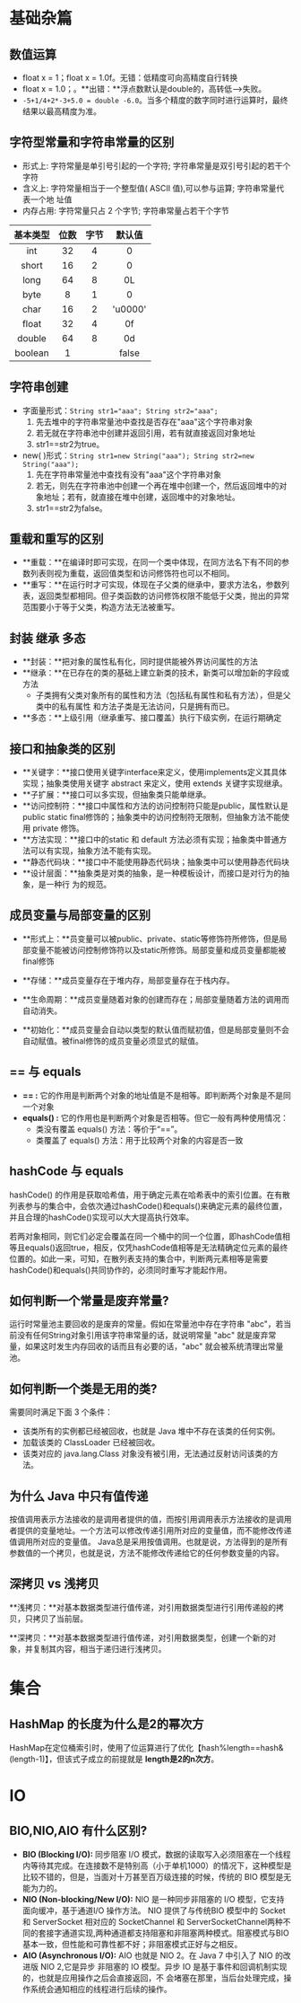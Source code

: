# 基础杂篇

## 数值运算

+ float x = 1；float x = 1.0f。无错：低精度可向高精度自行转换
+ float x = 1.0；。**出错：**浮点数默认是double的，高转低-->失败。
+ `-5+1/4+2*-3+5.0 = double -6.0`。当多个精度的数字同时进行运算时，最终结果以最高精度为准。



## 字符型常量和字符串常量的区别

+ 形式上: 字符常量是单引号引起的⼀个字符; 字符串常量是双引号引起的若⼲个字符
+ 含义上: 字符常量相当于⼀个整型值( ASCII 值),可以参与运算; 字符串常量代表⼀个地
  址值
+ 内存占用: 字符常量只占 2 个字节; 字符串常量占若⼲个字节

| 基本类型 | 位数 | 字节 | 默认值  |
| :------: | :--: | :--: | :-----: |
|   int    |  32  |  4   |    0    |
|  short   |  16  |  2   |    0    |
|   long   |  64  |  8   |   0L    |
|   byte   |  8   |  1   |    0    |
|   char   |  16  |  2   | 'u0000' |
|  float   |  32  |  4   |   0f    |
|  double  |  64  |  8   |   0d    |
| boolean  |  1   |      |  false  |



## 字符串创建

+ 字面量形式：`String str1="aaa"; String str2="aaa";`
  1. 先去堆中的字符串常量池中查找是否存在"aaa"这个字符串对象
  2. 若无就在字符串池中创建并返回引用，若有就直接返回对象地址
  3. str1==str2为true。
+ new( )形式：`String str1=new String("aaa"); String str2=new String("aaa");`
  1. 先在字符串常量池中查找有没有"aaa"这个字符串对象
  2. 若无，则先在字符串池中创建一个再在堆中创建一个，然后返回堆中的对象地址；若有，就直接在堆中创建，返回堆中的对象地址。
  3. str1==str2为false。

## 重载和重写的区别

+ **重载：**在编译时即可实现，在同一个类中体现，在同方法名下有不同的参数列表则视为重载，返回值类型和访问修饰符也可以不相同。
+ **重写：**在运行时才可实现，体现在子父类的继承中，要求方法名，参数列表，返回类型都相同。但子类函数的访问修饰权限不能低于父类，抛出的异常范围要⼩于等于⽗类，构造⽅法⽆法被重写。

## 封装 继承 多态

+ **封装：**把对象的属性私有化，同时提供能被外界访问属性的⽅法
+ **继承：**在已存在的类的基础上建⽴新类的技术，新类可以增加新的字段或方法
  + ⼦类拥有⽗类对象所有的属性和⽅法（包括私有属性和私有⽅法），但是⽗类中的私有属性
    和⽅法⼦类是⽆法访问，只是拥有而已。
+ **多态：**上级引用（继承重写、接口覆盖）执行下级实例，在运行期确定

## 接⼝和抽象类的区别

+ **关键字：**接口使用关键字interface来定义，使用implements定义其具体实现；抽象类使用关键字 abstract 来定义，使用 extends 关键字实现继承。
+ **子扩展：**接口可以多实现，但抽象类只能单继承。
+ **访问控制符：**接口中属性和方法的访问控制符只能是public，属性默认是public static final修饰的；抽象类中的访问控制符无限制，但抽象方法不能使用 private 修饰。
+ **方法实现：**接口中的static 和 default 方法必须有实现；抽象类中普通方法可以有实现，抽象方法不能有实现。
+ **静态代码块：**接口中不能使用静态代码块；抽象类中可以使用静态代码块
+ **设计层⾯：**抽象类是对类的抽象，是⼀种模板设计，⽽接⼝是对⾏为的抽象，是⼀种⾏
  为的规范。

## 成员变量与局部变量的区别

+ **形式上：**员变量可以被public、private、static等修饰符所修饰，但是局部变量不能被访问控制修饰符以及static所修饰。局部变量和成员变量都能被final修饰
+ **存储：**成员变量存在于堆内存，局部变量存在于栈内存。

+ **生命周期：**成员变量随着对象的创建而存在；局部变量随着方法的调用而自动消失。
+ **初始化：**成员变量会自动以类型的默认值而赋初值，但是局部变量则不会自动赋值。被final修饰的成员变量必须显式的赋值。

##  == 与 equals

+ **== :** 它的作⽤是判断两个对象的地址值是不是相等。即判断两个对象是不是同⼀个对象
+ **equals() :** 它的作⽤也是判断两个对象是否相等。但它⼀般有两种使⽤情况：
  + 类没有覆盖 equals() ⽅法：等价于“==”。
  + 类覆盖了 equals() ⽅法：用于⽐较两个对象的内容是否一致

## hashCode 与 equals

hashCode() 的作⽤是获取哈希值，用于确定元素在哈希表中的索引位置。在有散列表参与的集合中，会依次通过hashCode()和equals()来确定元素的最终位置，并且合理的hashCode()实现可以大大提高执行效率。

若两对象相同，则它们必定会覆盖在同一个桶中的同一个位置，即hashCode值相等且equals()返回true，相反，仅凭hashCode值相等是无法精确定位元素的最终位置的。如此一来，可知，在散列表支持的集合中，判断两元素相等是需要hashCode()和equals()共同协作的，必须同时重写才能起作用。

##  如何判断⼀个常量是废弃常量?

运⾏时常量池主要回收的是废弃的常量。假如在常量池中存在字符串 "abc"，若当前没有任何String对象引⽤该字符串常量的话，就说明常量 "abc" 就是废弃常量，如果这时发⽣内存回收的话⽽且有必要的话，"abc" 就会被系统清理出常量池。

## 如何判断⼀个类是⽆⽤的类?

需要同时满⾜下⾯ 3 个条件：

+ 该类所有的实例都已经被回收，也就是 Java 堆中不存在该类的任何实例。
+ 加载该类的 ClassLoader 已经被回收。
+ 该类对应的 java.lang.Class 对象没有被引⽤，⽆法通过反射访问该类的⽅法。

##  为什么 Java 中只有值传递

按值调用表示方法接收的是调用者提供的值，而按引用调用表示方法接收的是调用者提供的变量地址。一个方法可以修改传递引用所对应的变量值，而不能修改传递值调用所对应的变量值。 Java总是采用按值调用。也就是说，方法得到的是所有参数值的一个拷贝，也就是说，方法不能修改传递给它的任何参数变量的内容。

## 深拷贝 vs 浅拷贝

**浅拷贝：**对基本数据类型进行值传递，对引用数据类型进行引用传递般的拷贝，只拷贝了当前层。

**深拷贝：**对基本数据类型进行值传递，对引用数据类型，创建一个新的对象，并复制其内容，相当于递归进行浅拷贝。

# 集合

## HashMap 的⻓度为什么是2的幂次⽅

HashMap在定位桶索引时，使用了位运算进行了优化【hash%length==hash&(length-1)】，但该式子成立的前提就是 **length是2的n次⽅**。

# IO

## BIO,NIO,AIO 有什么区别?

+ **BIO (Blocking I/O):** 同步阻塞 I/O 模式，数据的读取写入必须阻塞在一个线程内等待其完成。在连接数不是特别高（小于单机1000）的情况下，这种模型是比较不错的，但是，当面对十万甚至百万级连接的时候，传统的 BIO 模型是无能为力的。
+ **NIO (Non-blocking/New I/O):** NIO 是一种同步非阻塞的 I/O 模型，它支持面向缓冲，基于通道I/O 操作方法。 NIO 提供了与传统BIO 模型中的 Socket 和 ServerSocket 相对应的 SocketChannel 和 ServerSocketChannel两种不同的套接字通道实现,两种通道都支持阻塞和非阻塞两种模式。阻塞模式与BIO基本一致，但性能和可靠性都不好；非阻塞模式正好与之相反。
+ **AIO (Asynchronous I/O):** AIO 也就是 NIO 2。在 Java 7 中引入了 NIO 的改进版 NIO 2,它是异步
  非阻塞的 IO 模型。异步 IO 是基于事件和回调机制实现的，也就是应用操作之后会直接返回，不
  会堵塞在那里，当后台处理完成，操作系统会通知相应的线程进行后续的操作。
